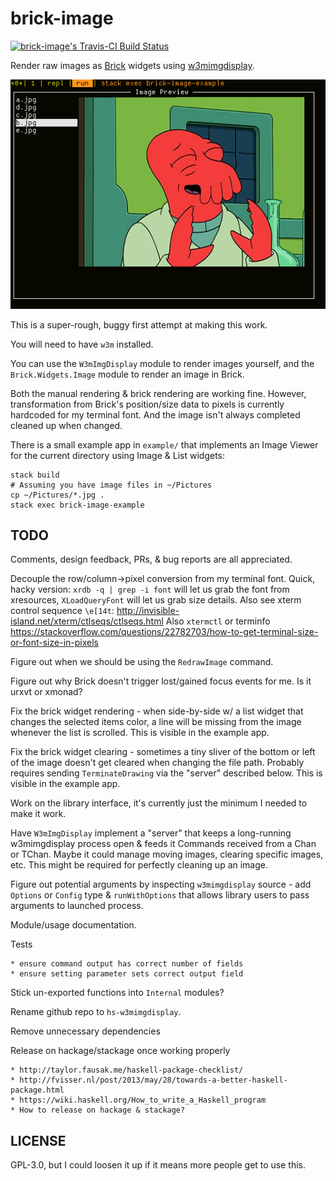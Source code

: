 # brick-image

[![brick-image's Travis-CI Build Status](https://travis-ci.org/prikhi/brick-image.svg?branch=master)](https://travis-ci.org/prikhi/brick-image "brick-image on travis-ci.org")

Render raw images as [Brick](https://github.com/jtdaugherty/brick) widgets
using [w3mimgdisplay](https://github.com/tats/w3m/blob/master/w3mimgdisplay.c).

![A screenshot of a terminal running the example brick-image application, showing a list of files and an image preview of the currently selected file.](/screenshot.png?raw=true "brick-image Example Image Viewer")

This is a super-rough, buggy first attempt at making this work.

You will need to have `w3m` installed.

You can use the `W3mImgDisplay` module to render images yourself, and the
`Brick.Widgets.Image` module to render an image in Brick.

Both the manual rendering & brick rendering are working fine. However,
transformation from Brick's position/size data to pixels is currently hardcoded
for my terminal font. And the image isn't always completed cleaned up when
changed.

There is a small example app in `example/` that implements an Image Viewer for
the current directory using Image & List widgets:

    stack build
    # Assuming you have image files in ~/Pictures
    cp ~/Pictures/*.jpg .
    stack exec brick-image-example


## TODO

Comments, design feedback, PRs, & bug reports are all appreciated.

Decouple the row/column->pixel conversion from my terminal font. Quick, hacky
version: `xrdb -q | grep -i font` will let us grab the font from xresources,
`XLoadQueryFont` will let us grab size details. Also see xterm control sequence
`\e[14t`: http://invisible-island.net/xterm/ctlseqs/ctlseqs.html Also
`xtermctl` or terminfo
https://stackoverflow.com/questions/22782703/how-to-get-terminal-size-or-font-size-in-pixels

Figure out when we should be using the `RedrawImage` command.

Figure out why Brick doesn't trigger lost/gained focus events for me. Is it
urxvt or xmonad?

Fix the brick widget rendering - when side-by-side w/ a list widget that
changes the selected items color, a line will be missing from the image
whenever the list is scrolled. This is visible in the example app.

Fix the brick widget clearing - sometimes a tiny sliver of the bottom or left
of the image doesn't get cleared when changing the file path. Probably requires
sending `TerminateDrawing` via the "server" described below. This is visible in
the example app.

Work on the library interface, it's currently just the minimum I needed to make it
work.

Have `W3mImgDisplay` implement a "server" that keeps a long-running
w3mimgdisplay process open & feeds it Commands received from a Chan or TChan.
Maybe it could manage moving images, clearing specific images, etc. This might
be required for perfectly cleaning up an image.

Figure out potential arguments by inspecting `w3mimgdisplay` source - add
`Options` or `Config` type & `runWithOptions` that allows library users to pass
arguments to launched process.

Module/usage documentation.

Tests

    * ensure command output has correct number of fields
    * ensure setting parameter sets correct output field

Stick un-exported functions into `Internal` modules?

Rename github repo to `hs-w3mimgdisplay`.

Remove unnecessary dependencies

Release on hackage/stackage once working properly

    * http://taylor.fausak.me/haskell-package-checklist/
    * http://fvisser.nl/post/2013/may/28/towards-a-better-haskell-package.html
    * https://wiki.haskell.org/How_to_write_a_Haskell_program
    * How to release on hackage & stackage?


## LICENSE

GPL-3.0, but I could loosen it up if it means more people get to use this.

